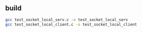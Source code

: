 
## build

```sh
gcc test_socket_local_serv.c -o test_socket_local_serv
gcc test_socket_local_client.c -o test_socket_local_client
```



